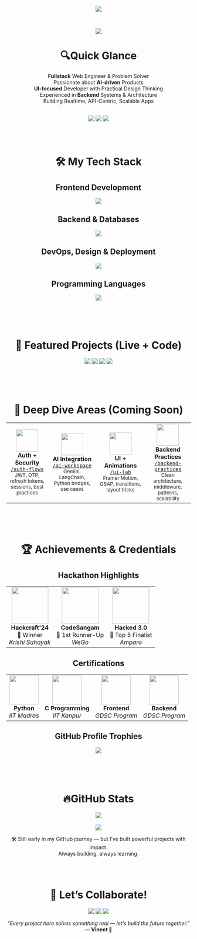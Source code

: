 
<p align="center">
  <img src="https://readme-typing-svg.herokuapp.com?font=Fira+Code&size=24&duration=2000&color=38BDF8&repeat=false&center=true&vCenter=true&multiline=true&width=800&height=100&lines=Hey%2C+I'm+Vineet+Kumar+Sahu%F0%9F%91%8B;Full-stack+Web+Engineer+%7C+AI+%7CBackend+%7C+Frontend+;I+build+useful+things+with+cool+tech!" />
</p>

<br/>


<p align="center">
  <img src="https://capsule-render.vercel.app/api?type=waving&height=200&text=Welcome%20to%20My%20Dev%20Space&fontAlign=50&fontSize=65&fontColor=ffffff&descAlign=50&color=gradient" />
</p>




<h1 align="center">🔍Quick Glance</h1>

<div align="center">
  <b>Fullstack</b> Web Engineer & Problem Solver  <br/>
  Passionate about <b>AI-driven</b> Products  <br/>
  <b>UI-focused</b> Developer with Practical Design Thinking  <br/>
  Experienced in <b>Backend</b> Systems & Architecture  <br/>
  Building Realtime, API-Centric, Scalable Apps<br/>
</div>
<br/>

<p align="center">
  <a href="https://portfolio-krishnavineets-projects.vercel.app"><img src="https://img.shields.io/badge/Portfolio-View-dark?style=for-the-badge&logo=vercel" /></a>
  <a href="https://linkedin.com/in/vineet-kumar-sahu"><img src="https://img.shields.io/badge/LinkedIn-Connect-blue?style=for-the-badge&logo=linkedin" /></a>
  <a href="mailto:itsvineetsahu@gmail.com"><img src="https://img.shields.io/badge/Gmail-Email-red?style=for-the-badge&logo=gmail" /></a>
</p>
<br/>
<br/>
 
<h1 align="center">🛠️ My Tech Stack</h1>

<h2 align="center">Frontend Development</h2>
<p align="center">
  <img src="https://skillicons.dev/icons?i=html,css,js,ts,react,nextjs,bootstrap,tailwind" />
</p>


<h2 align="center">Backend & Databases</h2>
<p align="center">
  <img src="https://skillicons.dev/icons?i=nodejs,express,mongodb,postgres,prisma,bun,firebase,appwrite" />
</p>



<h2 align="center">DevOps, Design & Deployment</h2>
<p align="center">
  <img src="https://skillicons.dev/icons?i=git,github,vscode,postman,vercel,vite,wordpress,figma" />
</p>


<h2 align="center">Programming Languages</h2>
<p align="center">
  <img src="https://skillicons.dev/icons?i=js,ts,py,c,cpp,java,r" />
</p>
<br/>
<br/>
<br/>

<h1 align="center">🌟 Featured Projects (Live + Code)</h1>
<p align="center">
  <a href="https://github.com/Krishna-Vineet/WeGo"><img src="https://github-readme-stats.vercel.app/api/pin/?username=Krishna-Vineet&repo=WeGo&theme=dark" /></a>
  <a href="https://github.com/Krishna-Vineet/Amparo"><img src="https://github-readme-stats.vercel.app/api/pin/?username=Krishna-Vineet&repo=Amparo&theme=dark" /></a>
  <a href="https://github.com/Krishna-Vineet/Blogit"><img src="https://github-readme-stats.vercel.app/api/pin/?username=Krishna-Vineet&repo=Blogit&theme=dark" /></a>
  <a href="https://github.com/Krishna-Vineet/Krishi_Sahayak"><img src="https://github-readme-stats.vercel.app/api/pin/?username=Krishna-Vineet&repo=Krishi_Sahayak&theme=dark" /></a>
</p>
<br/>
<br/>
<br/>

<h1 align="center">🧠 Deep Dive Areas (Coming Soon)</h1>

<div align="center">

<table>
  <tr>
    <td align="center" width="250">
      <img src="https://img.icons8.com/color/96/privacy.png" width="60" /><br/>
      <strong>Auth + Security</strong><br/>
      <a href="https://github.com/Krishna-Vineet/Krishna-Vineet/blob/main/auth-flows/README.md"><code>/auth-flows</code></a><br/>
      <sub>JWT, OTP, refresh tokens, sessions, best practices</sub>
    </td>
    <td align="center" width="250">
      <img src="https://img.icons8.com/color/96/artificial-intelligence.png" width="60" /><br/>
      <strong>AI Integration</strong><br/>
      <a href="https://github.com/Krishna-Vineet/Krishna-Vineet/blob/main/ai-workspace/README.md"><code>/ai-workspace</code></a><br/>
      <sub>Gemini, LangChain, Python bridges, use cases</sub>
    </td>
    <td align="center" width="250">
      <img src="https://img.icons8.com/color/96/animation.png" width="60" /><br/>
      <strong>UI + Animations</strong><br/>
      <a href="https://github.com/Krishna-Vineet/Krishna-Vineet/blob/main/ui-lab/README.md"><code>/ui-lab</code></a><br/>
      <sub>Framer Motion, GSAP, transitions, layout tricks</sub>
    </td>
    <td align="center" width="250">
      <img src="https://img.icons8.com/color/96/server.png" width="60" /><br/>
      <strong>Backend Practices</strong><br/>
      <a href="https://github.com/Krishna-Vineet/Krishna-Vineet/blob/main/backend-practices/README.md"><code>/backend-practices</code></a><br/>
      <sub>Clean architecture, middleware, patterns, scalability</sub>
    </td>

  </tr>
</table>

</div>
<br/>
<br/>
<br/>

<h1 align="center">🏆 Achievements & Credentials</h1>

<h2 align="center">Hackathon Highlights</h2>
<div align="center">

<table>
  <tr>
    <td align="center">
      <img src="https://img.icons8.com/?size=100&id=bhf9SajoXWox&format=png" width="100" /><br/>
      <strong>Hackcraft'24</strong><br/>
      🥇 Winner<br/>
      <em>Krishi Sahayak</em>
    </td>
    <td align="center">
      <img src="https://img.icons8.com/color/96/project.png" width="100" /><br/>
      <strong>CodeSangam</strong><br/>
      🥈 1st Runner-Up<br/>
      <em>WeGo</em>
    </td>
    <td align="center">
      <img src="https://img.icons8.com/color/96/shield.png" width="100" /><br/>
      <strong>Hacked 3.0</strong><br/>
      🏅 Top 5 Finalist<br/>
      <em>Amparo</em>
    </td>
  </tr>
</table>

</div>


<h2 align="center">Certifications</h2>
<div align="center">

<table>
  <tr>
    <td align="center">
      <img src="https://img.icons8.com/color/96/python.png" width="80" /><br/>
      <strong>Python</strong><br/>
      <em>IIT Madras</em>
    </td>
    <td align="center">
      <img src="https://img.icons8.com/color/96/c-programming.png" width="80" /><br/>
      <strong>C Programming</strong><br/>
      <em>IIT Kanpur</em>
    </td>
    <td align="center">
      <img src="https://img.icons8.com/?size=100&id=1sMNUHUoy8pP&format=png" width="80" /><br/>
      <strong>Frontend</strong><br/>
      <em>GDSC Program</em>
    </td>
    <td align="center">
      <img src="https://img.icons8.com/?size=100&id=pN6OEEOQEsTo&format=png" width="80" /><br/>
      <strong fontcolor=white>Backend</strong><br/>
      <em>GDSC Program</em>
    </td>
  </tr>
</table>

</div>

<h2 align="center">GitHub Profile Trophies</h2>
<div align="center">

  <img src="https://github-profile-trophy.vercel.app/?username=Krishna-Vineet&theme=onedark&no-bg=true&column=3&margin-w=15&title=Followers,Commit,Repositories" />

</div>
<br/>
<br/>
<br/>
<br/>

<h1 align="center">🔥GitHub Stats</h1>

<div align="center">
  <img src="https://github-readme-streak-stats.herokuapp.com/?user=Krishna-Vineet&theme=dark&date_format=j%20M%5B%20Y%5D" />
  <br/><br/>
  <img src="https://github-readme-stats.vercel.app/api/top-langs/?username=Krishna-Vineet&layout=compact&theme=dark" />

</div>

  <p align="center">
    🛠️ Still early in my GitHub journey — but I’ve built powerful projects with impact.<br>
    Always building, always learning.
  </p>
<br/>
<br/>

<h1 align="center">🤝 Let’s Collaborate!</h1>

<p align="center">
  <a href="https://portfolio-krishnavineets-projects.vercel.app"><img src="https://img.shields.io/badge/Portfolio-View-dark?style=for-the-badge&logo=vercel" /></a>
  <a href="https://linkedin.com/in/vineet-kumar-sahu"><img src="https://img.shields.io/badge/LinkedIn-Connect-blue?style=for-the-badge&logo=linkedin-white&logoColor=fff" /></a>
  <a href="mailto:itsvineetsahu@gmail.com"><img src="https://img.shields.io/badge/Gmail-Email-red?style=for-the-badge&logo=gmail" /></a>
</p>


<p align="center">
  <i>“Every project here solves something real — let’s build the future together.”</i><br/>
  <strong>— Vineet 🚀</strong>
</p>
